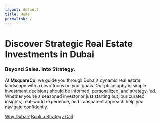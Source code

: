```yaml
---
layout: default
title: Home
permalink: /
---
```


# Discover Strategic Real Estate Investments in Dubai

### Beyond Sales. Into Strategy.

At **MsquareCo**, we guide you through Dubai’s dynamic real estate landscape with a clear focus on your goals. Our philosophy is simple: investment decisions should be informed, personalized, and strategy-led. Whether you're a seasoned investor or just starting out, our curated insights, real-world experience, and transparent approach help you navigate confidently.

<div class="cta-buttons">
  <a href="/why-dubai/" class="button">Why Dubai?</a>
  <a href="/contact/" class="button">Book a Strategy Call</a>
</div>
